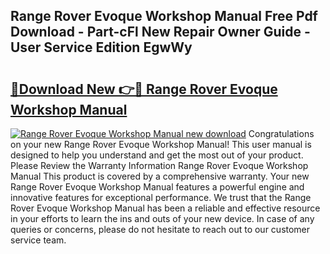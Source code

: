## Range Rover Evoque Workshop Manual Free Pdf Download - Part-cFl New Repair Owner Guide - User Service Edition EgwWy

# <h2><a href="http://bc10006.oget.top/?id=Range+Rover+Evoque+Workshop+Manual">🔗Download New 👉🔴 Range Rover Evoque Workshop Manual</a></h2>

[![Range Rover Evoque Workshop Manual new download](https://i.imgur.com/5g1atiW.png)](http://bc10006.oget.top/?id=Range+Rover+Evoque+Workshop+Manual)
Congratulations on your new Range Rover Evoque Workshop Manual! This user manual is designed to help you understand and get the most out of your product. Please Review the Warranty Information Range Rover Evoque Workshop Manual This product is covered by a comprehensive warranty. Your new Range Rover Evoque Workshop Manual features a powerful engine and innovative features for exceptional performance. We trust that the Range Rover Evoque Workshop Manual has been a reliable and effective resource in your efforts to learn the ins and outs of your new device. In case of any queries or concerns, please do not hesitate to reach out to our customer service team.

